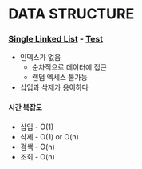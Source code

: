 # DATA STRUCTURE

### [Single Linked List](src/main/java/list/SinglyLinkedList.java) - [Test](src/test/java/list/SinglyLinkedListTest.java)
- 인덱스가 없음
  - 순차적으로 데이터에 접근
  - 랜덤 엑세스 불가능
- 삽입과 삭제가 용이하다 

#### 시간 복잡도
- 삽입 - O(1)
- 삭제 - O(1) or O(n)
- 검색 - O(n)
- 조회 - O(n)